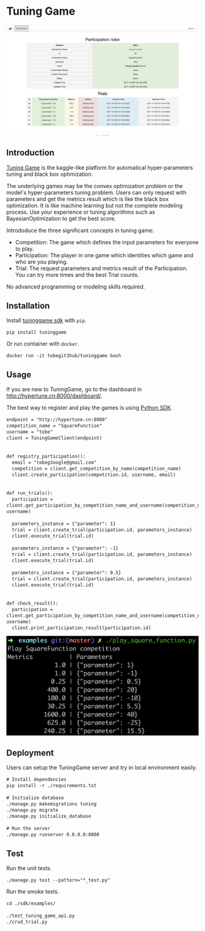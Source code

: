 # Tuning Game

![Tuning Game Dashboard](./images/dashboard.png)

## Introduction

[Tuning Game](http://hypertune.cn:8000/dashboard/) is the kaggle-like platform for automatical hyper-parameters tuning and black box optimization.

The underlying games may be the convex optimization problem or the model's hyper-parameters tuning problem. Users can only request with parameters and get the metrics result which is like the black box optimization. It is like machine learning but not the complete modeling process. Use your experience or tuning algorithms such as BayesianOptimization to get the best score.

Intrododuce the three significant concepts in tuning game:

* Competition: The game which defines the input parameters for everyone to play.
* Participation: The player in one game which identities which game and who are you playing.
* Trial: The request parameters and metrics result of the Participation. You can try more times and the best Trial counts.

No advanced programming or modeling skills required.

## Installation

Install [tuninggame sdk](./sdk/) with `pip`.

```
pip install tuninggame
```

Or run container with `docker`.

```
docker run -it tobegit3hub/tuninggame bash
```

## Usage

If you are new to TuningGame, go to the dashboard in <http://hypertune.cn:8000/dashboard/>.

The best way to register and play the games is using [Python SDK](./sdk/).

```
endpoint = "http://hypertune.cn:8000"
competition_name = "SquareFunction"
username = "tobe"
client = TuningGameClient(endpoint)


def registry_participation():
  email = "tobeg3oogle@gmail.com"
  competition = client.get_competition_by_name(competition_name)
  client.create_participation(competition.id, username, email)


def run_trials():
  participation = client.get_participation_by_competition_name_and_username(competition_name, username)

  parameters_instance = {"parameter": 1}
  trial = client.create_trial(participation.id, parameters_instance)
  client.execute_trial(trial.id)

  parameters_instance = {"parameter": -1}
  trial = client.create_trial(participation.id, parameters_instance)
  client.execute_trial(trial.id)

  parameters_instance = {"parameter": 0.5}
  trial = client.create_trial(participation.id, parameters_instance)
  client.execute_trial(trial.id)


def check_result():
  participation = client.get_participation_by_competition_name_and_username(competition_name, username)
  client.print_participation_result(participation.id)
```

![Play Tuning Game](./images/play_sqaure_function.png)


## Deployment

Users can setup the TuningGame server and try in local environment easily.

```
# Install dependencies
pip install -r ./requirements.txt

# Initialize database
./manage.py makemigrations tuning
./manage.py migrate
./manage.py initialize_database

# Run the server
./manage.py runserver 0.0.0.0:8000
```

## Test

Run the unit tests.

```
./manage.py test --pattern="*_test.py"
```

Run the smoke tests.

```
cd ./sdk/examples/

./test_tuning_game_api.py
./crud_trial.py
```